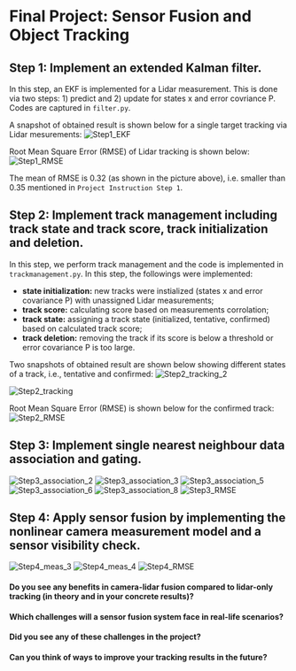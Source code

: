 # Final Project: Sensor Fusion and Object Tracking

## Step 1: Implement an extended Kalman filter.

In this step, an EKF is implemented for a Lidar measurement. This is done via two steps: 1) predict and 2) update for states x and error covriance P. Codes are captured in `filter.py`.

A snapshot of obtained result is shown below for a single target tracking via Lidar mesurements:
![Step1_EKF](https://user-images.githubusercontent.com/109758200/186170506-ca400a4a-aaeb-45e8-92b0-092da54e63e3.PNG)

Root Mean Square Error (RMSE) of Lidar tracking is shown below:
![Step1_RMSE](https://user-images.githubusercontent.com/109758200/186170522-63bddd8a-b293-4bc2-a461-07d82d05ad87.PNG)

The mean of RMSE is 0.32 (as shown in the picture above), i.e. smaller than 0.35 mentioned in `Project Instruction Step 1`.

## Step 2: Implement track management including track state and track score, track initialization and deletion.
In this step, we perform track management and the code is implemented in `trackmanagement.py`. In this step, the followings were implemented:
- **state initialization:** new tracks were instialized (states x and error covariance P) with unassigned Lidar measurements;
- **track score:** calculating score based on measurements corrolation;
- **track state:** assigning a track state (initialized, tentative, confirmed) based on calculated track score;
- **track deletion:** removing the track if its score is below a threshold or error covariance P is too large.

Two snapshots of obtained result are shown below showing different states of a track, i.e., tentative and confirmed:
![Step2_tracking_2](https://user-images.githubusercontent.com/109758200/186183831-8b460e49-616a-43fa-8ad7-34b92fc33c17.PNG)

![Step2_tracking](https://user-images.githubusercontent.com/109758200/186170561-0b78961d-2d76-43bd-b900-b9fbf21c9809.PNG)

Root Mean Square Error (RMSE) is shown below for the confirmed track:
![Step2_RMSE](https://user-images.githubusercontent.com/109758200/186170576-55ba03e4-917a-4664-afa7-852a56f4b22e.PNG)

## Step 3: Implement single nearest neighbour data association and gating.
![Step3_association_2](https://user-images.githubusercontent.com/109758200/186170687-46083032-6b3b-4302-a0fa-df9c6ebd6003.PNG)
![Step3_association_3](https://user-images.githubusercontent.com/109758200/186170700-599948ac-8bb3-44f8-8950-8a8f505e0c48.PNG)
![Step3_association_5](https://user-images.githubusercontent.com/109758200/186170803-a039d69a-c3ca-4628-a24f-6d8d99cca49c.PNG)
![Step3_association_6](https://user-images.githubusercontent.com/109758200/186170814-d6307ad4-0219-4845-a32c-936a194f3b98.PNG)
![Step3_association_8](https://user-images.githubusercontent.com/109758200/186170851-782df277-6e99-48a7-a35d-603a360c513e.PNG)
![Step3_RMSE](https://user-images.githubusercontent.com/109758200/186170859-ca03bc11-b776-4b20-ab4f-f1b00554397c.PNG)


## Step 4: Apply sensor fusion by implementing the nonlinear camera measurement model and a sensor visibility check.
![Step4_meas_3](https://user-images.githubusercontent.com/109758200/186170962-e853ace1-21bf-43ad-aae6-05b46bfd2f42.PNG)
![Step4_meas_4](https://user-images.githubusercontent.com/109758200/186170997-3b8f3ab2-7c47-4c11-8d00-40577fb49228.PNG)
![Step4_RMSE](https://user-images.githubusercontent.com/109758200/186171072-77c805ad-20c2-4c79-8141-e277d12d2652.PNG)


#### Do you see any benefits in camera-lidar fusion compared to lidar-only tracking (in theory and in your concrete results)?
#### Which challenges will a sensor fusion system face in real-life scenarios?
#### Did you see any of these challenges in the project?
#### Can you think of ways to improve your tracking results in the future?
